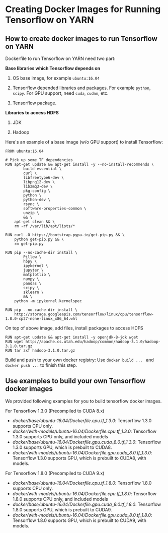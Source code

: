 <!--
   Licensed to the Apache Software Foundation (ASF) under one or more
   contributor license agreements.  See the NOTICE file distributed with
   this work for additional information regarding copyright ownership.
   The ASF licenses this file to You under the Apache License, Version 2.0
   (the "License"); you may not use this file except in compliance with
   the License.  You may obtain a copy of the License at

       http://www.apache.org/licenses/LICENSE-2.0

   Unless required by applicable law or agreed to in writing, software
   distributed under the License is distributed on an "AS IS" BASIS,
   WITHOUT WARRANTIES OR CONDITIONS OF ANY KIND, either express or implied.
   See the License for the specific language governing permissions and
   limitations under the License.
-->

# Creating Docker Images for Running Tensorflow on YARN

## How to create docker images to run Tensorflow on YARN

Dockerfile to run Tensorflow on YARN need two part:

**Base libraries which Tensorflow depends on**

1) OS base image, for example ```ubuntu:16.04```

2) Tensorflow depended libraries and packages. For example ```python```, ```scipy```. For GPU support, need ```cuda```, ```cudnn```, etc.

3) Tensorflow package.

**Libraries to access HDFS**

1) JDK

2) Hadoop

Here's an example of a base image (w/o GPU support) to install Tensorflow:
```
FROM ubuntu:16.04

# Pick up some TF dependencies
RUN apt-get update && apt-get install -y --no-install-recommends \
        build-essential \
        curl \
        libfreetype6-dev \
        libpng12-dev \
        libzmq3-dev \
        pkg-config \
        python \
        python-dev \
        rsync \
        software-properties-common \
        unzip \
        && \
    apt-get clean && \
    rm -rf /var/lib/apt/lists/*

RUN curl -O https://bootstrap.pypa.io/get-pip.py && \
    python get-pip.py && \
    rm get-pip.py

RUN pip --no-cache-dir install \
        Pillow \
        h5py \
        ipykernel \
        jupyter \
        matplotlib \
        numpy \
        pandas \
        scipy \
        sklearn \
        && \
    python -m ipykernel.kernelspec

RUN pip --no-cache-dir install \
    http://storage.googleapis.com/tensorflow/linux/cpu/tensorflow-1.8.0-cp27-none-linux_x86_64.whl
```

On top of above image, add files, install packages to access HDFS
```
RUN apt-get update && apt-get install -y openjdk-8-jdk wget
RUN wget http://apache.cs.utah.edu/hadoop/common/hadoop-3.1.0/hadoop-3.1.0.tar.gz
RUN tar zxf hadoop-3.1.0.tar.gz
```

Build and push to your own docker registry: Use ```docker build ... ``` and ```docker push ...``` to finish this step.

## Use examples to build your own Tensorflow docker images

We provided following examples for you to build tensorflow docker images.

For Tensorflow 1.3.0 (Precompiled to CUDA 8.x)

- *docker/base/ubuntu-16.04/Dockerfile.cpu.tf_1.3.0*: Tensorflow 1.3.0 supports CPU only.
- *docker/with-models/ubuntu-16.04/Dockerfile.cpu.tf_1.3.0*: Tensorflow 1.3.0 supports CPU only, and included models
- *docker/base/ubuntu-16.04/Dockerfile.gpu.cuda_8.0.tf_1.3.0*: Tensorflow 1.3.0 supports GPU, which is prebuilt to CUDA8.
- *docker/with-models/ubuntu-16.04/Dockerfile.gpu.cuda_8.0.tf_1.3.0*: Tensorflow 1.3.0 supports GPU, which is prebuilt to CUDA8, with models.

For Tensorflow 1.8.0 (Precompiled to CUDA 9.x)

- *docker/base/ubuntu-16.04/Dockerfile.cpu.tf_1.8.0*: Tensorflow 1.8.0 supports CPU only.
- *docker/with-models/ubuntu-16.04/Dockerfile.cpu.tf_1.8.0*: Tensorflow 1.8.0 supports CPU only, and included models
- *docker/base/ubuntu-16.04/Dockerfile.gpu.cuda_9.0.tf_1.8.0*: Tensorflow 1.8.0 supports GPU, which is prebuilt to CUDA9.
- *docker/with-models/ubuntu-16.04/Dockerfile.gpu.cuda_8.0.tf_1.8.0*: Tensorflow 1.8.0 supports GPU, which is prebuilt to CUDA9, with models.
